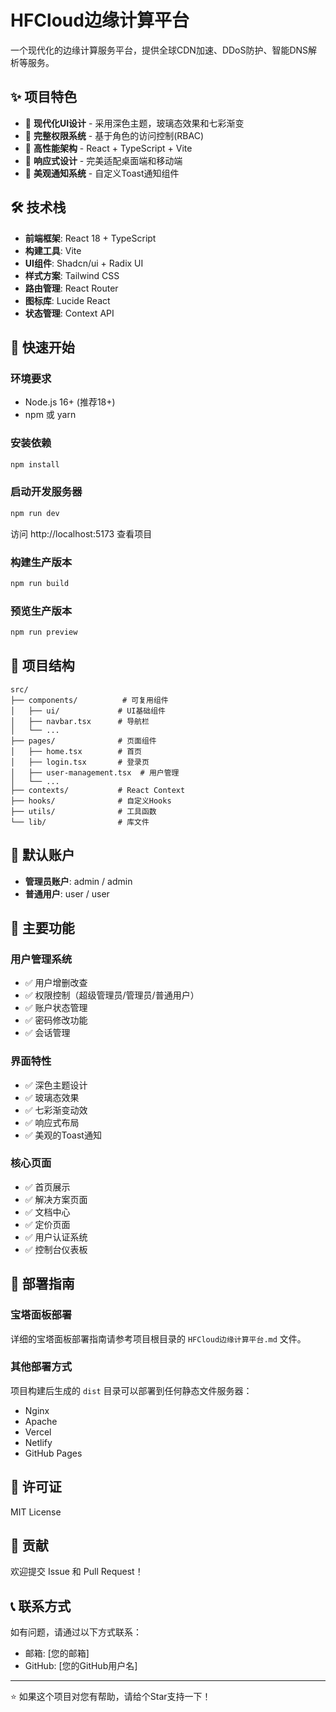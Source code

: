 # HFCloud边缘计算平台

一个现代化的边缘计算服务平台，提供全球CDN加速、DDoS防护、智能DNS解析等服务。

## ✨ 项目特色

- 🎨 **现代化UI设计** - 采用深色主题，玻璃态效果和七彩渐变
- 🔐 **完整权限系统** - 基于角色的访问控制(RBAC)
- 🚀 **高性能架构** - React + TypeScript + Vite
- 📱 **响应式设计** - 完美适配桌面端和移动端
- 🔔 **美观通知系统** - 自定义Toast通知组件

## 🛠️ 技术栈

- **前端框架**: React 18 + TypeScript
- **构建工具**: Vite
- **UI组件**: Shadcn/ui + Radix UI
- **样式方案**: Tailwind CSS
- **路由管理**: React Router
- **图标库**: Lucide React
- **状态管理**: Context API

## 🚀 快速开始

### 环境要求

- Node.js 16+ (推荐18+)
- npm 或 yarn

### 安装依赖

```bash
npm install
```

### 启动开发服务器

```bash
npm run dev
```

访问 http://localhost:5173 查看项目

### 构建生产版本

```bash
npm run build
```

### 预览生产版本

```bash
npm run preview
```

## 📁 项目结构

```
src/
├── components/          # 可复用组件
│   ├── ui/             # UI基础组件
│   ├── navbar.tsx      # 导航栏
│   └── ...
├── pages/              # 页面组件
│   ├── home.tsx        # 首页
│   ├── login.tsx       # 登录页
│   ├── user-management.tsx  # 用户管理
│   └── ...
├── contexts/           # React Context
├── hooks/              # 自定义Hooks
├── utils/              # 工具函数
└── lib/                # 库文件
```

## 🔑 默认账户

- **管理员账户**: admin / admin
- **普通用户**: user / user

## 🎯 主要功能

### 用户管理系统
- ✅ 用户增删改查
- ✅ 权限控制（超级管理员/管理员/普通用户）
- ✅ 账户状态管理
- ✅ 密码修改功能
- ✅ 会话管理

### 界面特性
- ✅ 深色主题设计
- ✅ 玻璃态效果
- ✅ 七彩渐变动效
- ✅ 响应式布局
- ✅ 美观的Toast通知

### 核心页面
- ✅ 首页展示
- ✅ 解决方案页面
- ✅ 文档中心
- ✅ 定价页面
- ✅ 用户认证系统
- ✅ 控制台仪表板

## 🚀 部署指南

### 宝塔面板部署

详细的宝塔面板部署指南请参考项目根目录的 `HFCloud边缘计算平台.md` 文件。

### 其他部署方式

项目构建后生成的 `dist` 目录可以部署到任何静态文件服务器：

- Nginx
- Apache
- Vercel
- Netlify
- GitHub Pages

## 📄 许可证

MIT License

## 🤝 贡献

欢迎提交 Issue 和 Pull Request！

## 📞 联系方式

如有问题，请通过以下方式联系：

- 邮箱: [您的邮箱]
- GitHub: [您的GitHub用户名]

---

⭐ 如果这个项目对您有帮助，请给个Star支持一下！